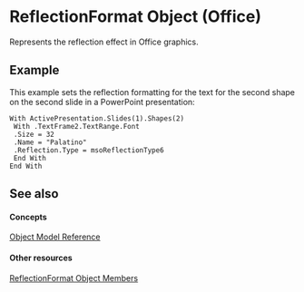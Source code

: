 
# ReflectionFormat Object (Office)

Represents the reflection effect in Office graphics.


## Example

This example sets the reflection formatting for the text for the second shape on the second slide in a PowerPoint presentation:


```
With ActivePresentation.Slides(1).Shapes(2) 
 With .TextFrame2.TextRange.Font 
 .Size = 32 
 .Name = "Palatino" 
 .Reflection.Type = msoReflectionType6 
 End With 
End With 

```


## See also


#### Concepts


[Object Model Reference](499c789a-aba2-0fad-649a-0ea964cd3b5e.md)
#### Other resources


[ReflectionFormat Object Members](040424e8-2903-8416-c294-872d872d5277.md)
